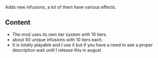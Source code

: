 Adds new infusions, a lot of them have various effects.
## Content
- The mod uses its own tier system with 10 tiers.
- about 50 unique infusions with 10 tiers each.
- It is totally playable and I use it but if you have a need to see a proper description wait until I release this in august
